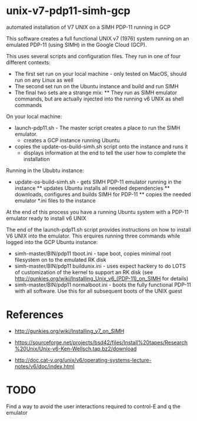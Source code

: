 # unix-v7-pdp11-simh-gcp
automated installation of V7 UNIX on a SIMH PDP-11 running in GCP


This software creates a full functional UNIX v7 (1976) system running on
an emulated PDP-11 (using SIMH) in the Google Cloud (GCP).

This uses several scripts and configuration files. They run in one of four different contexts:
* The first set run on your local machine - only tested on MacOS, should run on any Linux as well
* The second set run on the Ubuntu instance and build and run SIMH
* The final two sets are a strange mix:
** They run as SIMH emulator commands, but are actually injected into the running v6 UNIX as shell commands

On your local machine:
* launch-pdp11.sh - The master script creates a place to run the SIMH emulator.
  * creates a GCP instance running Ubuntu
* copies the update-os-build-simh.sh script onto the instance and runs it
  * displays information at the end to tell the user how to complete the installation

Running in the Ububtu instance:
* update-os-build-simh.sh - gets SIMH PDP-11 emulator running in the instance
** updates Ubuntu installs all needed dependencies
** downloads, configures and builds SIMH for PDP-11
** copies the needed emulator *.ini files to the instance

At the end of this process you have a running Ubuntu system with a PDP-11 emulator ready to install v6 UNIX

The end of the launch-pdp11.sh script provides instructions on how to install V6 UNIX into the emulator. This erquires running three commands while logged into the GCP Ubuntu instance:

* simh-master/BIN/pdp11 tboot.ini - tape boot, copies minimal root filesystem on to the emulated RK disk
* simh-master/BIN/pdp11 buildunix.ini - uses expect hackery to do LOTS of customization of the kernel to support an RK disk (see http://gunkies.org/wiki/Installing_Unix_v6_(PDP-11)_on_SIMH for details)
* simh-master/BIN/pdp11 normalboot.ini - boots the fully functional PDP-11 with all software. Use this for all subsequent boots of the UNIX guest


# References
* http://gunkies.org/wiki/Installing_v7_on_SIMH

* https://sourceforge.net/projects/bsd42/files/Install%20tapes/Research%20Unix/Unix-v6-Ken-Wellsch.tap.bz2/download
* http://doc.cat-v.org/unix/v6/operating-systems-lecture-notes/v6/doc/index.html

# TODO
Find a way to avoid the user interactions required to control-E and q the emulator
